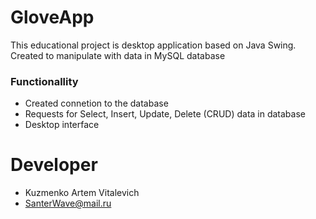 # GloveApp

This educational project is desktop application based on Java Swing. Created to manipulate with data in MySQL database

### Functionallity
- Created connetion to the database
- Requests for Select, Insert, Update, Delete (CRUD) data in database
- Desktop interface

# Developer
- Kuzmenko Artem Vitalevich
- SanterWave@mail.ru
